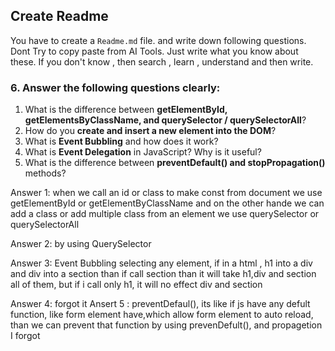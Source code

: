 
## Create Readme

You have to create a `Readme.md` file. and write down following questions. Dont Try to copy paste from AI Tools. Just write what you know about these. If you don't know , then search , learn , understand and then write.

### 6. Answer the following questions clearly:

1. What is the difference between **getElementById, getElementsByClassName, and querySelector / querySelectorAll**?
2. How do you **create and insert a new element into the DOM**?
3. What is **Event Bubbling** and how does it work?
4. What is **Event Delegation** in JavaScript? Why is it useful?
5. What is the difference between **preventDefault() and stopPropagation()** methods?

Answer 1: when we call an id or class to make const from document we use getElementById or getElementByClassName and on the other hande we can add a class or add multiple class from an element we use querySelector or querySelectorAll

Answer 2: by using QuerySelector

Answer 3: Event Bubbling selecting any element, if in a html , h1 into a div and div into a section than if call section than it will take h1,div and section all of them, but if i call only h1, it will no effect div and section

Answer 4: forgot it
Ansert 5 : preventDefaul(), its like if js have any defult function, like form element have,which allow form element to auto reload, than we can prevent that function by using prevenDefult(), and propagetion I forgot